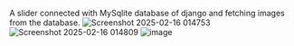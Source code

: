 A slider connected with MySqlite database of django and fetching images from the database.
![Screenshot 2025-02-16 014753](https://github.com/user-attachments/assets/5dd3e604-5361-4e37-9360-8cfbca3b4655)
![Screenshot 2025-02-16 014809](https://github.com/user-attachments/assets/106875f6-5480-4176-a99f-0b9febd46587)
![image](https://github.com/user-attachments/assets/58cb874e-0165-4a76-9fea-99c455325ce6)

